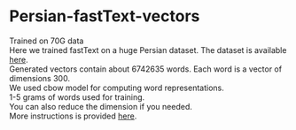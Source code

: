 # Persian-fastText-vectors
 Trained on 70G data
 <br/>
Here we trained fastText on a huge Persian dataset. The dataset is available [here](https://github.com/persiannlp/persian-raw-text).
<br/>
Generated vectors contain about 6742635 words. Each word is a vector of dimensions 300.
<br/>
We used cbow model for computing word representations.
<br/>
1-5 grams of words used for training.
<br/>
You can also reduce the dimension if you needed.
<br/>
More instructions is provided [here](https://fasttext.cc/docs/en/support.html).
